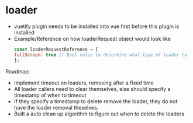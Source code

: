 # loader
- vuetify plugin needs to be installed into vue first before this plugin is installed
- Example/Reference on how loaderRequest object would look like
    ```js
    const loaderRequestReference = {
    fullScreen: true // Bool value to determine what type of loader to show
    };
    ```

Roadmap:
- Implement timeout on loaders, removing after a fixed time
- All loader callers need to clear themselves, else should specify a timestamp of when to timeout
- If they specify a timestamp to delete remove the loader, they do not have the loader removal theselves.
- Built a auto clean up algorithm to figure out when to delete the loaders